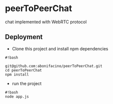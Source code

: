 # peerToPeerChat
chat implemented with WebRTC protocol

Deployment
----------

- Clone this project and install npm dependencies

```
#!bash

git@github.com:abonifacino/peerToPeerChat.git
cd peerToPeerChat
npm install
```

- run the project
```
#!bash
node app.js
```
